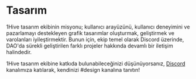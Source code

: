 # Tasarım

1Hive tasarım ekibinin misyonu; kullanıcı arayüzünü, kullanıcı deneyimini ve pazarlamayı destekleyen grafik tasarımlar oluşturmak, geliştirmek ve varolanları iyileştirmektir. Bunun için, ekip temel olarak Discord üzerinde, DAO'da sürekli geliştirilen farklı projeler hakkında devamlı bir iletişim halindedir.

1Hive tasarım ekibine katkıda bulunabileceğinizi düşünüyorsanız, [Discord](https://discord.gg/hRTKAMts) kanalımıza katılarak, kendinizi \#design kanalına tanıtın!



